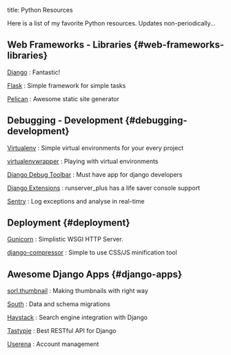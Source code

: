 title: Python Resources

Here is a list of my favorite Python resources. Updates non-periodically...

## Web Frameworks - Libraries {#web-frameworks-libraries}

[Django](http://djangoproject.org)
: Fantastic!

[Flask](http://flask.pocoo.org/)
: Simple framework for simple tasks

[Pelican](http://getpelican.com)
: Awesome static site generator

## Debugging - Development {#debugging-development}

[Virtualenv](http://virtualenv.org)
: Simple virtual environments for your every project

[virtualenvwrapper](http://www.doughellmann.com/projects/virtualenvwrapper/)
: Playing with virtual environments

[Django Debug Toolbar](http://pypi.python.org/pypi/django-debug-toolbar)
: Must have app for django developers

[Django Extensions](https://github.com/django-extensions/django-extensions)
: runserver_plus has a life saver console support

[Sentry](http://getsentry.com)
: Log exceptions and analyse in real-time

## Deployment {#deployment}

[Gunicorn](http://gunicorn.org/)
: Simplistic WSGI HTTP Server.

[django-compressor](https://github.com/jezdez/django_compressor)
: Simple to use CSS/JS minification tool

## Awesome Django Apps {#django-apps}

[sorl.thumbnail](http://sorl-thumbnail.readthedocs.org/)
: Making thumbnails with right way

[South](http://south.aeracode.org/)
: Data and schema migrations

[Haystack](haystacksearch.org/)
: Search engine integration with Django

[Tastypie](http://tastypieapi.org/)
: Best RESTful API for Django

[Userena](http://www.django-userena.org/)
: Account management